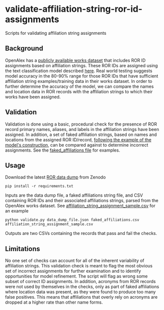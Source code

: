 # validate-affiliation-string-ror-id-assignments
Scripts for validating affiliation string assignments

## Background
OpenAlex has a [publicly available works dataset](https://docs.openalex.org/download-snapshot) that includes ROR ID assignments based on affiliation strings. These ROR IDs are assigned using the text classification model described [here](https://github.com/ourresearch/openalex-institution-parsing). Real world testing suggests model accuracy in the 80-90% range for those ROR IDs that have sufficient affiliation string examples/training data in their works dataset. In order to further determine the accuracy of the model, we can compare the names and location data in ROR records with the affiliation strings to which their works have been assigned.

## Validation
Validation is done using a basic, procedural check for the presence of ROR record primary names, aliases, and labels in the affiliation strings have been assigned. In addition, a set of faked affiliation strings, based on names and locations from the assigned ROR ID/record, [following the example of the model's construction](https://github.com/ourresearch/openalex-institution-parsing/blob/main/V1/001_Exploration/001_institutions_and_ror_exploration.ipynb), can be compared against to determine incorrect assignments. See the [faked_affiliations file](https://github.com/adambuttrick/validate-affiliation-string-ror-id-assignments/blob/main/sample_data/faked_affiliations.zip) for examples.

## Usage
Download the latest [ROR data dump](https://zenodo.org/communities/ror-data/) from Zenodo
```
pip install -r requirements.txt
```
Inputs are the data dump file, a faked affiliations string file, and CSV containing ROR IDs and their associated affiliations strings, parsed from the OpenAlex works dataset. See [affiliation_string_assignment_sample.csv](https://github.com/adambuttrick/validate-affiliation-string-ror-id-assignments/blob/main/sample_data/affiliation_string_assignment_sample.csv) for an example
```
python validate.py data_dump_file.json faked_affiliations.csv affiliation_string_assignment_sample.csv
```
Outputs are two CSVs containing the records that pass and fail the checks.

## Limitations
No one set of checks can account for all of the inherent variability of affiliation strings. This validation check is meant to flag the most obvious set of incorrect assignments for further examination and to identify opportunities for model refinement. The script will flag as wrong some subset of correct ID assignments. In addition, acronyms from ROR records were not used by themselves in the checks, only as part of faked affiliations where location data was present, as they were found to produce too many false positives. This means that affiliations that overly rely on acronyms are dropped at a higher rate than other name forms.
